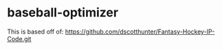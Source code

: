 # baseball-optimizer
This is based off of: https://github.com/dscotthunter/Fantasy-Hockey-IP-Code.git
